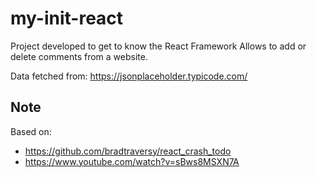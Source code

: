 # my-init-react

Project developed to get to know the React Framework
Allows to add or delete comments from a website.

Data fetched from: https://jsonplaceholder.typicode.com/


## Note 
Based on: 
- https://github.com/bradtraversy/react_crash_todo
- https://www.youtube.com/watch?v=sBws8MSXN7A
